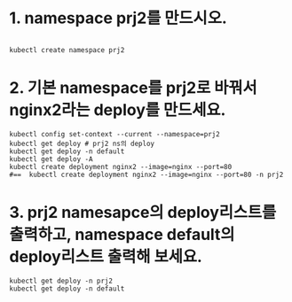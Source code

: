 

# 1. namespace prj2를 만드시오.
```

kubectl create namespace prj2
```

# 2. 기본 namespace를 prj2로 바꿔서 nginx2라는 deploy를 만드세요.
```
kubectl config set-context --current --namespace=prj2
kubectl get deploy # prj2 ns의 deploy
kubectl get deploy -n default
kubectl get deploy -A
kubectl create deployment nginx2 --image=nginx --port=80
#==  kubectl create deployment nginx2 --image=nginx --port=80 -n prj2
```

# 3. prj2 namesapce의 deploy리스트를 출력하고, namespace default의 deploy리스트 출력해 보세요.
```
kubectl get deploy -n prj2
kubectl get deploy -n default
```
